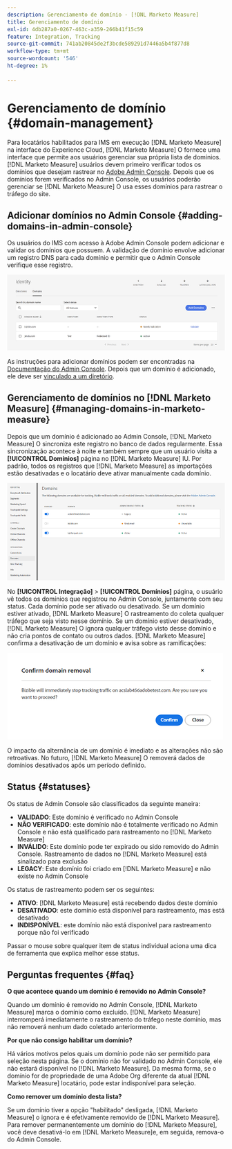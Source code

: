 ```yaml
---
description: Gerenciamento de domínio - [!DNL Marketo Measure]
title: Gerenciamento de domínio
exl-id: 4db287a0-0267-463c-a359-266b41f15c59
feature: Integration, Tracking
source-git-commit: 741ab20845de2f3bcde589291d7446a5b4f877d8
workflow-type: tm+mt
source-wordcount: '546'
ht-degree: 1%

---
```


# Gerenciamento de domínio {#domain-management}

Para locatários habilitados para IMS em execução [!DNL Marketo Measure] na interface do Experience Cloud, [!DNL Marketo Measure] O fornece uma interface que permite aos usuários gerenciar sua própria lista de domínios. [!DNL Marketo Measure] usuários devem primeiro verificar todos os domínios que desejam rastrear no [Adobe Admin Console](https://adminconsole.adobe.com/). Depois que os domínios forem verificados no Admin Console, os usuários poderão gerenciar se [!DNL Marketo Measure] O usa esses domínios para rastrear o tráfego do site.

## Adicionar domínios no Admin Console {#adding-domains-in-admin-console}

Os usuários do IMS com acesso à Adobe Admin Console podem adicionar e validar os domínios que possuem. A validação de domínio envolve adicionar um registro DNS para cada domínio e permitir que o Admin Console verifique esse registro.

![](assets/domain-management-1.png)

As instruções para adicionar domínios podem ser encontradas na [Documentação do Admin Console](https://helpx.adobe.com/enterprise/using/set-up-identity.html#setup-domains). Depois que um domínio é adicionado, ele deve ser [vinculado a um diretório](https://helpx.adobe.com/enterprise/using/set-up-identity.html#link-domains-to-directories).

## Gerenciamento de domínios no [!DNL Marketo Measure] {#managing-domains-in-marketo-measure}

Depois que um domínio é adicionado ao Admin Console, [!DNL Marketo Measure] O sincroniza este registro no banco de dados regularmente. Essa sincronização acontece à noite e também sempre que um usuário visita a **[!UICONTROL Domínios]** página no [!DNL Marketo Measure] IU. Por padrão, todos os registros que [!DNL Marketo Measure] as importações estão desativadas e o locatário deve ativar manualmente cada domínio.

![](assets/domain-management-2.png)

No **[!UICONTROL Integração]** > **[!UICONTROL Domínios]** página, o usuário vê todos os domínios que registrou no Admin Console, juntamente com seu status. Cada domínio pode ser ativado ou desativado. Se um domínio estiver ativado, [!DNL Marketo Measure] O rastreamento do coleta qualquer tráfego que seja visto nesse domínio. Se um domínio estiver desativado, [!DNL Marketo Measure] O ignora qualquer tráfego visto desse domínio e não cria pontos de contato ou outros dados. [!DNL Marketo Measure] confirma a desativação de um domínio e avisa sobre as ramificações:

![](assets/domain-management-3.png)

O impacto da alternância de um domínio é imediato e as alterações não são retroativas. No futuro, [!DNL Marketo Measure] O removerá dados de domínios desativados após um período definido.

## Status {#statuses}

Os status de Admin Console são classificados da seguinte maneira:

* **VALIDADO**: Este domínio é verificado no Admin Console
* **NÃO VERIFICADO**: este domínio não é totalmente verificado no Admin Console e não está qualificado para rastreamento no [!DNL Marketo Measure]
* **INVÁLIDO**: Este domínio pode ter expirado ou sido removido do Admin Console. Rastreamento de dados no [!DNL Marketo Measure] está sinalizado para exclusão
* **LEGACY**: Este domínio foi criado em [!DNL Marketo Measure] e não existe no Admin Console

Os status de rastreamento podem ser os seguintes:

* **ATIVO**: [!DNL Marketo Measure] está recebendo dados deste domínio
* **DESATIVADO**: este domínio está disponível para rastreamento, mas está desativado
* **INDISPONÍVEL**: este domínio não está disponível para rastreamento porque não foi verificado

Passar o mouse sobre qualquer item de status individual aciona uma dica de ferramenta que explica melhor esse status.

## Perguntas frequentes {#faq}

**O que acontece quando um domínio é removido no Admin Console?**

Quando um domínio é removido no Admin Console, [!DNL Marketo Measure] marca o domínio como excluído. [!DNL Marketo Measure] interromperá imediatamente o rastreamento do tráfego neste domínio, mas não removerá nenhum dado coletado anteriormente.

**Por que não consigo habilitar um domínio?**

Há vários motivos pelos quais um domínio pode não ser permitido para seleção nesta página. Se o domínio não for validado no Admin Console, ele não estará disponível no [!DNL Marketo Measure]. Da mesma forma, se o domínio for de propriedade de uma Adobe Org diferente da atual [!DNL Marketo Measure] locatário, pode estar indisponível para seleção.

**Como remover um domínio desta lista?**

Se um domínio tiver a opção &quot;habilitado&quot; desligada, [!DNL Marketo Measure] o ignora e é efetivamente removido de [!DNL Marketo Measure]. Para remover permanentemente um domínio do [!DNL Marketo Measure], você deve desativá-lo em [!DNL Marketo Measure]e, em seguida, remova-o do Admin Console.
